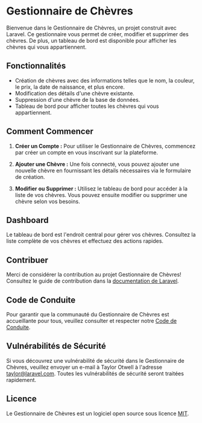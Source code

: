 # Gestionnaire de Chèvres

Bienvenue dans le Gestionnaire de Chèvres, un projet construit avec Laravel. Ce gestionnaire vous permet de créer, modifier et supprimer des chèvres. De plus, un tableau de bord est disponible pour afficher les chèvres qui vous appartiennent.

## Fonctionnalités

- Création de chèvres avec des informations telles que le nom, la couleur, le prix, la date de naissance, et plus encore.
- Modification des détails d'une chèvre existante.
- Suppression d'une chèvre de la base de données.
- Tableau de bord pour afficher toutes les chèvres qui vous appartiennent.

## Comment Commencer

1. **Créer un Compte :** Pour utiliser le Gestionnaire de Chèvres, commencez par créer un compte en vous inscrivant sur la plateforme.

2. **Ajouter une Chèvre :** Une fois connecté, vous pouvez ajouter une nouvelle chèvre en fournissant les détails nécessaires via le formulaire de création.

3. **Modifier ou Supprimer :** Utilisez le tableau de bord pour accéder à la liste de vos chèvres. Vous pouvez ensuite modifier ou supprimer une chèvre selon vos besoins.

## Dashboard

Le tableau de bord est l'endroit central pour gérer vos chèvres. Consultez la liste complète de vos chèvres et effectuez des actions rapides.

## Contribuer

Merci de considérer la contribution au projet Gestionnaire de Chèvres! Consultez le guide de contribution dans la [documentation de Laravel](https://laravel.com/docs/contributions).

## Code de Conduite

Pour garantir que la communauté du Gestionnaire de Chèvres est accueillante pour tous, veuillez consulter et respecter notre [Code de Conduite](https://laravel.com/docs/contributions#code-of-conduct).

## Vulnérabilités de Sécurité

Si vous découvrez une vulnérabilité de sécurité dans le Gestionnaire de Chèvres, veuillez envoyer un e-mail à Taylor Otwell à l'adresse [taylor@laravel.com](mailto:taylor@laravel.com). Toutes les vulnérabilités de sécurité seront traitées rapidement.

## Licence

Le Gestionnaire de Chèvres est un logiciel open source sous licence [MIT](https://opensource.org/licenses/MIT).
